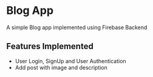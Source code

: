 # Blog App 
A simple Blog app implemented using Firebase Backend

## Features Implemented
- User Login, SignUp and User Authentication
- Add post with image and description

